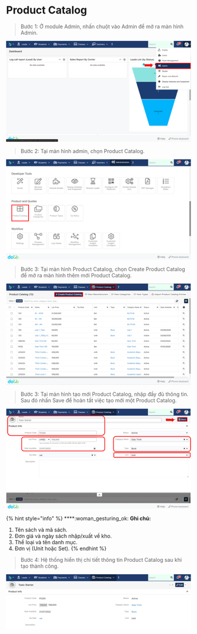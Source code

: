 # Product Catalog

> Bước 1: Ở module Admin, nhấn chuột vào Admin để mở ra màn hình Admin.

![](<../../.gitbook/assets/image (118).png>)

> Bước 2: Tại màn hình admin, chọn Product Catalog.

![](<../../.gitbook/assets/image (117).png>)

> Bước 3: Tại màn hình Product Catalog, chọn Create Product Catalog để mở ra màn hình thêm mới Product Catalog.

![](<../../.gitbook/assets/image (130).png>)

> Bước 3: Tại màn hình tạo mới Product Catalog, nhập đầy đủ thông tin. Sau đó nhấn Save để hoàn tất việc tạo mới một Product Catalog.

![](<../../.gitbook/assets/image (135).png>)

{% hint style="info" %}
****:woman\_gesturing\_ok: **Ghi chú:**

1. Tên sách và mã sách.
2. Đơn giá và ngày sách nhập/xuất về kho.
3. Thể loại và tên danh mục.
4. Đơn vị (Unit hoặc Set).
{% endhint %}

> Bước 4: Hệ thống hiển thị chi tiết thông tin Product Catalog sau khi tạo thành công.

![](<../../.gitbook/assets/image (131).png>)

##
